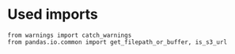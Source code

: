 # Used imports

```text
from warnings import catch_warnings
from pandas.io.common import get_filepath_or_buffer, is_s3_url
```
